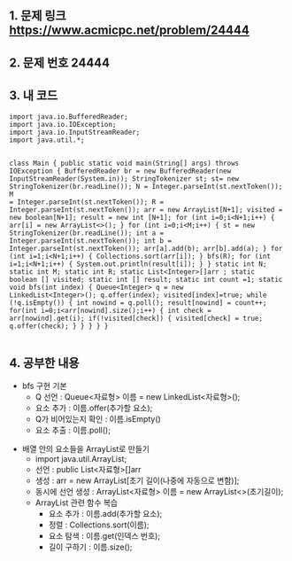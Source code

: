 <h2 id="1-문제-링크-httpswwwacmicpcnetproblem24444">1. 문제 링크 <a href="https://www.acmicpc.net/problem/24444">https://www.acmicpc.net/problem/24444</a></h2>
<h2 id="2-문제-번호-24444">2. 문제 번호 24444<img alt="" src="https://velog.velcdn.com/images/alsdk9349/post/377f5003-4e5e-4123-8d87-a1932adafa01/image.PNG" /></h2>
<h2 id="3-내-코드">3. 내 코드</h2>
<pre><code class="language-java">import java.io.BufferedReader;
import java.io.IOException;
import java.io.InputStreamReader;
import java.util.*;

class Main {
    public static void main(String[] args) throws IOException {
        BufferedReader br = new BufferedReader(new InputStreamReader(System.in));
        StringTokenizer st;
        st= new StringTokenizer(br.readLine());
        N = Integer.parseInt(st.nextToken());
        M = Integer.parseInt(st.nextToken());
        R = Integer.parseInt(st.nextToken());
        arr = new ArrayList[N+1];
        visited = new boolean[N+1];
        result = new int [N+1];
        for (int i=0;i&lt;N+1;i++) {
            arr[i] = new ArrayList&lt;&gt;();
        }
        for (int i=0;i&lt;M;i++) {
            st = new StringTokenizer(br.readLine());
            int a = Integer.parseInt(st.nextToken());
            int b = Integer.parseInt(st.nextToken());
            arr[a].add(b);
            arr[b].add(a);
        }
        for (int i=1;i&lt;N+1;i++) {
            Collections.sort(arr[i]);
        }
        bfs(R);
        for (int i=1;i&lt;N+1;i++) {
            System.out.println(result[i]);
        }
    }
    static int N;
    static int M;
    static int R;
    static List&lt;Integer&gt;[]arr ;
    static boolean [] visited;
    static int [] result;
    static int count =1;
    static void bfs(int index) {
        Queue&lt;Integer&gt; q = new LinkedList&lt;Integer&gt;();
        q.offer(index);
        visited[index]=true;
        while (!q.isEmpty()) {
            int nowind = q.poll();
            result[nowind] = count++;
            for(int i=0;i&lt;arr[nowind].size();i++) {
                int check = arr[nowind].get(i);
                if(!visited[check]) {
                    visited[check] = true;
                    q.offer(check);
                }
            }
        }
    }
}</code></pre>
<h2 id="4-공부한-내용">4. 공부한 내용</h2>
<ul>
<li>bfs 구현 기본<ul>
<li>Q 선언 : Queue&lt;자료형&gt; 이름 = new LinkedList&lt;자료형&gt;();</li>
<li>요소 추가 : 이름.offer(추가할 요소);</li>
<li>Q가 비어있는지 확인 : 이름.isEmpty()</li>
<li>요소 추출 : 이름.poll();</li>
</ul>
</li>
</ul>
<ul>
<li>배열 안의 요소들을 ArrayList로 만들기<ul>
<li>import java.util.ArrayList;</li>
<li>선언 : public List&lt;자료형&gt;[]arr</li>
<li>생성 : arr = new ArrayList[초기 길이(나중에 자동으로 변함)];</li>
<li>동시에 선언 생성 : ArrayList&lt;자료형&gt; 이름 = new ArrayList&lt;&gt;(초기길이);</li>
<li>ArrayList 관련 함수 복습<ul>
<li>요소 추가 : 이름.add(추가할 요소);</li>
<li>정렬 : Collections.sort(이름);</li>
<li>요소 탐색 : 이름.get(인덱스 번호);</li>
<li>길이 구하기 : 이름.size();</li>
</ul>
</li>
</ul>
</li>
</ul>